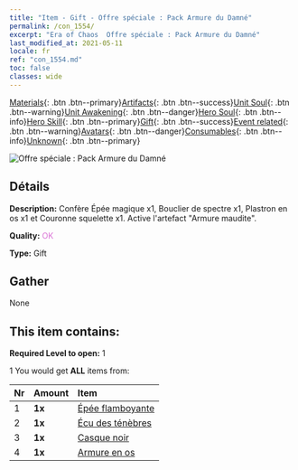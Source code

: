 ```yaml
---
title: "Item - Gift - Offre spéciale : Pack Armure du Damné"
permalink: /con_1554/
excerpt: "Era of Chaos  Offre spéciale : Pack Armure du Damné"
last_modified_at: 2021-05-11
locale: fr
ref: "con_1554.md"
toc: false
classes: wide
---
```

 [Materials](/ItemsFR/){: .btn .btn--primary}[Artifacts](/ItemsFR/Artifacts/){: .btn .btn--success}[Unit Soul](/ItemsFR/UnitSoul/){: .btn .btn--warning}[Unit Awakening](/ItemsFR/UnitAwakening/){: .btn .btn--danger}[Hero Soul](/ItemsFR/HeroSoul/){: .btn .btn--info}[Hero Skill](/ItemsFR/HeroSkill/){: .btn .btn--primary}[Gift](/ItemsFR/Gift/){: .btn .btn--success}[Event related](/ItemsFR/Events/){: .btn .btn--warning}[Avatars](/ItemsFR/Avatars/){: .btn .btn--danger}[Consumables](/ItemsFR/Consumables/){: .btn .btn--info}[Unknown](/ItemsFR/Unknown/){: .btn .btn--primary}

 ![Offre spéciale : Pack Armure du Damné](/images/t/i_907167.png)

## Détails
 **Description:** Confère Épée magique x1, Bouclier de spectre x1, Plastron en os x1 et Couronne squelette x1. Active l'artefact \"Armure maudite\".

 **Quality:** <span style="color: #DA70D6">OK</span>

 **Type:** Gift

## Gather

  None

## This item contains:

 **Required Level to open:** 1

 1 You would get **ALL** items  from:

  | Nr | Amount |     Item    |
  |:---|:-------|:------------|
  | 1 |  **1x** | [Épée flamboyante](/ItemsFR/art_121/) |  | 
  | 2 |  **1x** | [Écu des ténèbres](/ItemsFR/art_122/) |  | 
  | 3 |  **1x** | [Casque noir](/ItemsFR/art_123/) |  | 
  | 4 |  **1x** | [Armure en os](/ItemsFR/art_124/) |  | 
